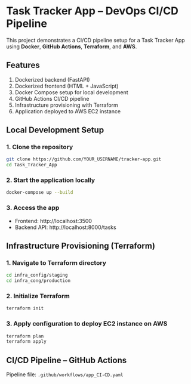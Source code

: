 
# Task Tracker App – DevOps CI/CD Pipeline

This project demonstrates a CI/CD pipeline setup for a Task Tracker App using **Docker**, **GitHub Actions**, **Terraform**, and **AWS**.

## Features

1. Dockerized backend (FastAPI)  
2. Dockerized frontend (HTML + JavaScript)  
3. Docker Compose setup for local development  
4. GitHub Actions CI/CD pipeline  
5. Infrastructure provisioning with Terraform  
6. Application deployed to AWS EC2 instance  

## Local Development Setup

### 1. Clone the repository

```bash
git clone https://github.com/YOUR_USERNAME/tracker-app.git
cd Task_Tracker_App
```

### 2. Start the application locally

```bash
docker-compose up --build
```

### 3. Access the app

- Frontend: http://localhost:3500  
- Backend API: http://localhost:8000/tasks

## Infrastructure Provisioning (Terraform)

### 1. Navigate to Terraform directory

```bash
cd infra_config/staging
cd infra_cong/production
```

### 2. Initialize Terraform

```bash
terraform init
```

### 3. Apply configuration to deploy EC2 instance on AWS

```bash
terraform plan
terraform apply
```

## CI/CD Pipeline – GitHub Actions

Pipeline file: `.github/workflows/app_CI-CD.yaml`
